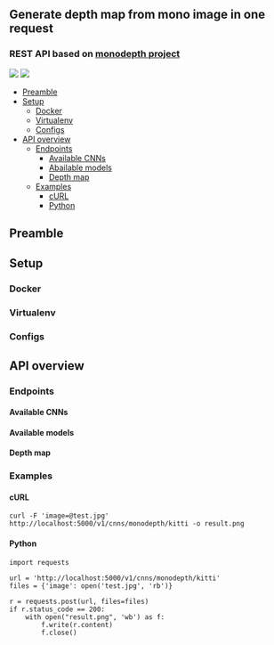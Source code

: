 ## Generate depth map from mono image in one request

### REST API based on [monodepth project](https://github.com/mrharicot/monodepth)

![](../assets/example.jpeg) ![](../assets/example_depth.png) 
<!-- TOC depthFrom:1 depthTo:3 withLinks:1 updateOnSave:1 orderedList:0 -->

* [Preamble](#preamble)
* [Setup](#setup)
  - [Docker](#docker)
  - [Virtualenv](#virtualenv)
  - [Configs](#configs)
* [API overview](#api-overview)
  - [Endpoints](#endpoints)
    - [Available CNNs](#available-cnns)
    - [Abailable models](#available-models)
    - [Depth map](#depth-map)
  - [Examples](#examples)
    - [cURL](#curl)
    - [Python](#python)
<!-- /TOC -->
## Preamble

## Setup

### Docker
### Virtualenv
### Configs

## API overview  

### Endpoints  

#### Available CNNs  

#### Available models

#### Depth map

### Examples  

#### cURL
```
curl -F 'image=@test.jpg' http://localhost:5000/v1/cnns/monodepth/kitti -o result.png
```
#### Python
``` 
import requests

url = 'http://localhost:5000/v1/cnns/monodepth/kitti'
files = {'image': open('test.jpg', 'rb')}

r = requests.post(url, files=files)
if r.status_code == 200:
    with open("result.png", 'wb') as f:
        f.write(r.content)
        f.close()      
```
